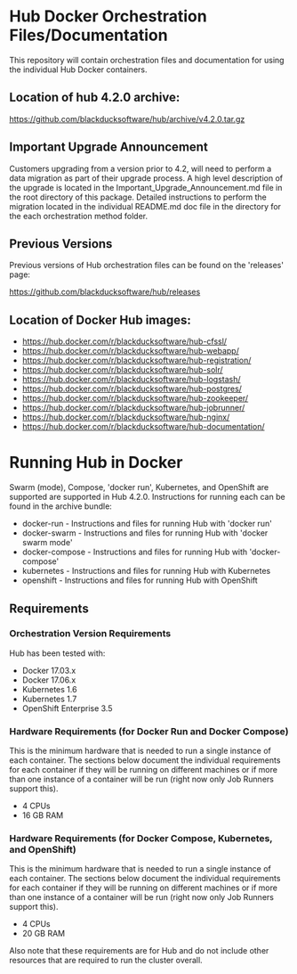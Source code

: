 # Hub Docker Orchestration Files/Documentation

This repository will contain orchestration files and documentation for using the individual Hub Docker containers. 

## Location of hub 4.2.0 archive: 

https://github.com/blackducksoftware/hub/archive/v4.2.0.tar.gz

## Important Upgrade Announcement
 
Customers upgrading from a version prior to 4.2, will need to perform a data migration as part of their upgrade process.  A high level description of the upgrade is located in the Important_Upgrade_Announcement.md file in the root directory of this package.  Detailed instructions to perform the migration located in the individual README.md doc file in the directory for the each orchestration method folder.

## Previous Versions

Previous versions of Hub orchestration files can be found on the 'releases' page:

https://github.com/blackducksoftware/hub/releases

## Location of Docker Hub images:

* https://hub.docker.com/r/blackducksoftware/hub-cfssl/ 
* https://hub.docker.com/r/blackducksoftware/hub-webapp/
* https://hub.docker.com/r/blackducksoftware/hub-registration/
* https://hub.docker.com/r/blackducksoftware/hub-solr/
* https://hub.docker.com/r/blackducksoftware/hub-logstash/
* https://hub.docker.com/r/blackducksoftware/hub-postgres/
* https://hub.docker.com/r/blackducksoftware/hub-zookeeper/
* https://hub.docker.com/r/blackducksoftware/hub-jobrunner/
* https://hub.docker.com/r/blackducksoftware/hub-nginx/
* https://hub.docker.com/r/blackducksoftware/hub-documentation/

# Running Hub in Docker

Swarm (mode), Compose, 'docker run', Kubernetes, and OpenShift are supported are supported in Hub 4.2.0. Instructions for running each can be found in the archive bundle:

* docker-run - Instructions and files for running Hub with 'docker run'
* docker-swarm - Instructions and files for running Hub with 'docker swarm mode'
* docker-compose - Instructions and files for running Hub with 'docker-compose'
* kubernetes - Instructions and files for running Hub with Kubernetes
* openshift - Instructions and files for running Hub with OpenShift

## Requirements

### Orchestration Version Requirements

Hub has been tested with:

* Docker 17.03.x
* Docker 17.06.x
* Kubernetes 1.6
* Kubernetes 1.7
* OpenShift Enterprise 3.5

### Hardware Requirements (for Docker Run and Docker Compose)

This is the minimum hardware that is needed to run a single instance of each container. The sections below document the individual requirements for each container if they will be running on different machines or if more than one instance of a container will be run (right now only Job Runners support this).

* 4 CPUs
* 16 GB RAM

### Hardware Requirements (for Docker Compose, Kubernetes, and OpenShift)

This is the minimum hardware that is needed to run a single instance of each container. The sections below document the individual requirements for each container if they will be running on different machines or if more than one instance of a container will be run (right now only Job Runners support this).

* 4 CPUs
* 20 GB RAM

Also note that these requirements are for Hub and do not include other resources that are required to run the cluster overall.

